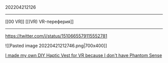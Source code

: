 202204212126
***
[[00 VR]] [[(VR) VR-переферия]]
***
https://twitter.com/i/status/1510665579115552781

![[Pasted image 20220421212746.png|700x400]]

[I made my own DIY Haptic Vest for VR because I don't have Phantom Sense](https://youtu.be/NpQyehRNkGo)
